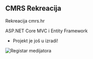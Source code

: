## CMRS Rekreacija
Rekreacija cmrs.hr

ASP.NET Core MVC i Entity Framework

* Projekt je još u izradi!

![Registar medijatora](slike/medijatori.jpg)
